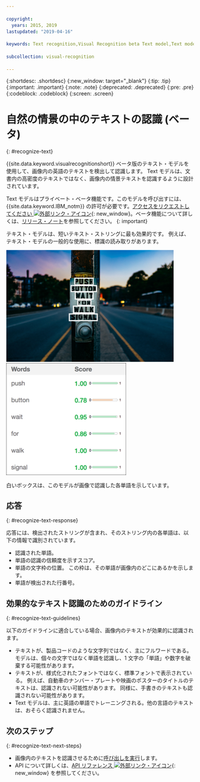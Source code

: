 ```yaml
---

copyright:
  years: 2015, 2019
lastupdated: "2019-04-16"

keywords: Text recognition,Visual Recognition beta Text model,Text model,recognize text

subcollection: visual-recognition

---
```


{:shortdesc: .shortdesc}
{:new_window: target="_blank"}
{:tip: .tip}
{:important: .important}
{:note: .note}
{:deprecated: .deprecated}
{:pre: .pre}
{:codeblock: .codeblock}
{:screen: .screen}

# 自然の情景の中のテキストの認識 (ベータ)
{: #recognize-text}

{{site.data.keyword.visualrecognitionshort}} ベータ版のテキスト・モデルを使用して、画像内の英語のテキストを検出して認識します。 Text モデルは、文書内の高密度のテキストではなく、画像内の情景テキストを認識するように設計されています。

Text モデルはプライベート・ベータ機能です。このモデルを呼び出すには、{{site.data.keyword.IBM_notm}} の許可が必要です。[アクセスをリクエストしてください ![外部リンク・アイコン](../../icons/launch-glyph.svg "外部リンク・アイコン")](https://datasciencex.typeform.com/to/nU6efl){: new_window}。ベータ機能について詳しくは、[リリース・ノート](/docs/services/visual-recognition?topic=visual-recognition-release-notes#beta)を参照してください。
{: important}

テキスト・モデルは、短いテキスト・ストリングに最も効果的です。 例えば、テキスト・モデルの一般的な使用に、標識の読み取りがあります。

![道路標識で、認識された単語の周囲に境界ボックスが表示されている。 Unsplash での Ashim D’Silva による写真](images/walk-signal-detection.png) ![道路標識の画像で検出された単語と信頼性スコア](images/walk-signal-response.png)

白いボックスは、このモデルが画像で認識した各単語を示しています。

## 応答
{: #recognize-text-response}

応答には、検出されたストリングが含まれ、そのストリング内の各単語は、以下の情報で識別されています。

- 認識された単語。
- 単語の認識の信頼度を示すスコア。
- 単語の文字枠の位置。 この枠は、その単語が画像内のどこにあるかを示します。
- 単語が検出された行番号。

## 効果的なテキスト認識のためのガイドライン
{: #recognize-text-guidelines}

以下のガイドラインに適合している場合、画像内のテキストが効果的に認識されます。

- テキストが、製品コードのような文字列ではなく、主にフルワードである。 モデルは、個々の文字ではなく単語を認識し、1 文字の「単語」や数字を破棄する可能性があります。
- テキストが、様式化されたフォントではなく、標準フォントで表示されている。 例えば、自動車のナンバー・プレートや映画のポスターのタイトルのテキストは、認識されない可能性があります。 同様に、手書きのテキストも認識されない可能性があります。
- Text モデルは、主に英語の単語でトレーニングされる。他の言語のテキストは、おそらく認識されません。

## 次のステップ
{: #recognize-text-next-steps}

- 画像内のテキストを認識させるために[呼び出しを実行](/docs/services/visual-recognition?topic=visual-recognition-tutorial-recognize-text#tutorial-recognize-text)します。
- API について詳しくは、[API リファレンス ![外部リンク・アイコン](../../icons/launch-glyph.svg "外部リンク・アイコン")](https://{DomainName}/apidocs/visual-recognition/visual-recognition-v3-text){: new_window} を参照してください。
